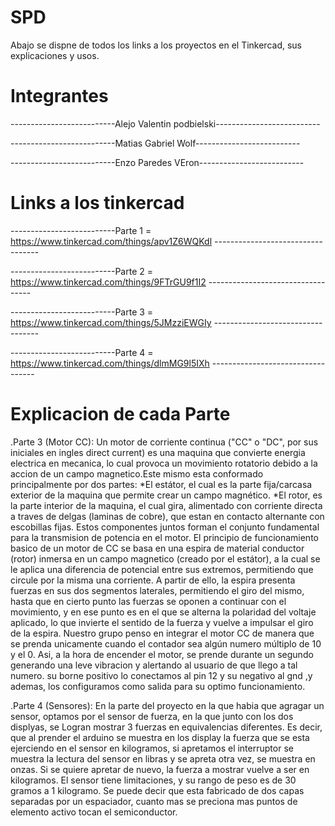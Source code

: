 # SPD

Abajo se dispne de todos los links a los proyectos en el Tinkercad, sus explicaciones y usos.



# Integrantes

--------------------------Alejo Valentin podbielski--------------------------

--------------------------Matias Gabriel Wolf--------------------------

--------------------------Enzo Paredes VEron--------------------------


# Links a los tinkercad

--------------------------Parte 1 = https://www.tinkercad.com/things/apv1Z6WQKdl   ----------------------------------

--------------------------Parte 2 = https://www.tinkercad.com/things/9FTrGU9f1I2   ----------------------------------

--------------------------Parte 3 = https://www.tinkercad.com/things/5JMzziEWGIy   ----------------------------------

--------------------------Parte 4 = https://www.tinkercad.com/things/dlmMG9l5IXh   ----------------------------------


# Explicacion de cada Parte


.Parte 3 (Motor CC):
Un motor de corriente continua ("CC" o "DC", por sus iniciales en ingles direct current) es una maquina que convierte energia electrica en mecanica, lo cual provoca un movimiento rotatorio debido a la accion de un campo magnetico.Este mismo esta conformado principalmente por dos partes:
*El estátor, el cual es la parte fija/carcasa exterior de la maquina que permite crear un campo magnético.
*El rotor, es la parte interior de la maquina, el cual gira, alimentado con corriente directa a traves de delgas (laminas de cobre), que estan en contacto alternante con escobillas fijas.
Estos componentes juntos forman el conjunto fundamental para la transmision de potencia en el motor.
El principio de funcionamiento basico de un motor de CC se basa en una espira de material conductor (rotor) inmersa en un campo magnetico (creado por el estátor), a la cual se le aplica una diferencia de potencial entre sus extremos, permitiendo que circule por la misma una corriente. A partir de ello, la espira presenta fuerzas en sus dos segmentos laterales, permitiendo el giro del mismo, hasta que en cierto punto las fuerzas se oponen a continuar con el movimiento, y en ese punto es en el que se alterna la polaridad del voltaje aplicado, lo que invierte el sentido de la fuerza y vuelve a impulsar el giro de la espira.
Nuestro grupo penso en integrar el motor CC de manera que se prenda unicamente cuando el contador sea algún numero múltiplo de 10 y el 0. Asi, a la hora de encender el motor, se prende durante un segundo generando una leve vibracion y alertando al usuario de que llego a tal numero. su borne positivo lo conectamos al pin 12 y su negativo al gnd ,y ademas, los configuramos como salida para su optimo funcionamiento.

.Parte 4 (Sensores):
En la parte del proyecto en la que habia que agragar un sensor, optamos por el sensor de fuerza, en la que junto con los dos displyas, se Logran mostrar 3 fuerzas en equivalencias diferentes. Es decir, que al prender el arduino se muestra en los display la fuerza que se esta ejerciendo en el sensor en kilogramos, si apretamos el interruptor se muestra la lectura del sensor en libras y se apreta otra vez, se muestra en onzas. Si se quiere apretar de nuevo, la fuerza a mostrar vuelve a ser en kilogramos. El sensor tiene limitaciones, y su rango de peso es de 30 gramos a 1 kilogramo. Se puede decir que esta fabricado de dos capas separadas por un espaciador, cuanto mas se preciona mas puntos de elemento activo tocan el semiconductor.

